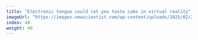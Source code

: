 ```yaml
---
title: "Electronic tongue could let you taste cake in virtual reality"
imageUrl: "https://images.newscientist.com/wp-content/uploads/2025/02/28144012/SEI_241807303.jpg?width=788"
index: 40
weight: 40
---
```

